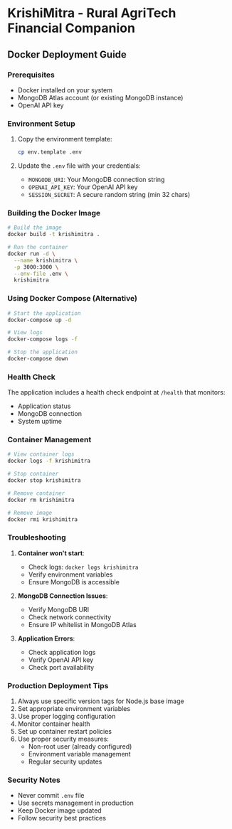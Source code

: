 # KrishiMitra - Rural AgriTech Financial Companion

## Docker Deployment Guide

### Prerequisites
- Docker installed on your system
- MongoDB Atlas account (or existing MongoDB instance)
- OpenAI API key

### Environment Setup
1. Copy the environment template:
   ```bash
   cp env.template .env
   ```

2. Update the `.env` file with your credentials:
   - `MONGODB_URI`: Your MongoDB connection string
   - `OPENAI_API_KEY`: Your OpenAI API key
   - `SESSION_SECRET`: A secure random string (min 32 chars)

### Building the Docker Image
```bash
# Build the image
docker build -t krishimitra .

# Run the container
docker run -d \
  --name krishimitra \
  -p 3000:3000 \
  --env-file .env \
  krishimitra
```

### Using Docker Compose (Alternative)
```bash
# Start the application
docker-compose up -d

# View logs
docker-compose logs -f

# Stop the application
docker-compose down
```

### Health Check
The application includes a health check endpoint at `/health` that monitors:
- Application status
- MongoDB connection
- System uptime

### Container Management
```bash
# View container logs
docker logs -f krishimitra

# Stop container
docker stop krishimitra

# Remove container
docker rm krishimitra

# Remove image
docker rmi krishimitra
```

### Troubleshooting
1. **Container won't start**:
   - Check logs: `docker logs krishimitra`
   - Verify environment variables
   - Ensure MongoDB is accessible

2. **MongoDB Connection Issues**:
   - Verify MongoDB URI
   - Check network connectivity
   - Ensure IP whitelist in MongoDB Atlas

3. **Application Errors**:
   - Check application logs
   - Verify OpenAI API key
   - Check port availability

### Production Deployment Tips
1. Always use specific version tags for Node.js base image
2. Set appropriate environment variables
3. Use proper logging configuration
4. Monitor container health
5. Set up container restart policies
6. Use proper security measures:
   - Non-root user (already configured)
   - Environment variable management
   - Regular security updates

### Security Notes
- Never commit `.env` file
- Use secrets management in production
- Keep Docker image updated
- Follow security best practices 
